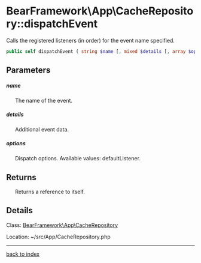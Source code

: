 # BearFramework\App\CacheRepository::dispatchEvent

Calls the registered listeners (in order) for the event name specified.

```php
public self dispatchEvent ( string $name [, mixed $details [, array $options = [] ]] )
```

## Parameters

##### name

&nbsp;&nbsp;&nbsp;&nbsp;&nbsp;&nbsp;The name of the event.

##### details

&nbsp;&nbsp;&nbsp;&nbsp;&nbsp;&nbsp;Additional event data.

##### options

&nbsp;&nbsp;&nbsp;&nbsp;&nbsp;&nbsp;Dispatch options. Available values: defaultListener.

## Returns

&nbsp;&nbsp;&nbsp;&nbsp;&nbsp;&nbsp;Returns a reference to itself.

## Details

Class: [BearFramework\App\CacheRepository](bearframework.app.cacherepository.class.md)

Location: ~/src/App/CacheRepository.php

---

[back to index](index.md)

